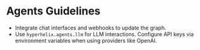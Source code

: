 # Agents Guidelines
- Integrate chat interfaces and webhooks to update the graph.
- Use `hyperhelix.agents.llm` for LLM interactions. Configure API keys via environment variables when using providers like OpenAI.
